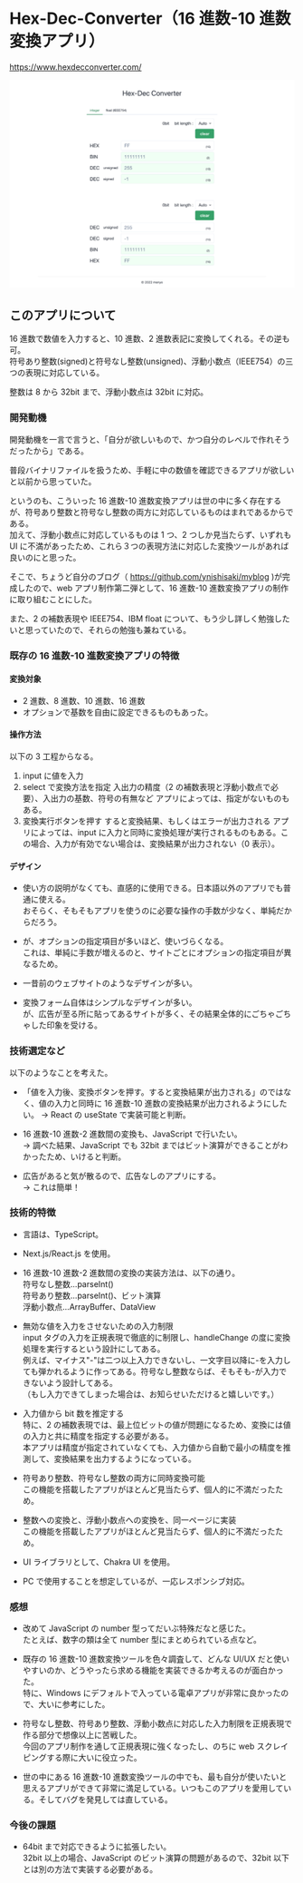 # Hex-Dec-Converter（16 進数-10 進数変換アプリ）

https://www.hexdecconverter.com/

![Hex-Dec-Converter](figures/preview.png)

## このアプリについて

16 進数で数値を入力すると、10 進数、2 進数表記に変換してくれる。その逆も可。  
符号あり整数(signed)と符号なし整数(unsigned)、浮動小数点（IEEE754）の三つの表現に対応している。

整数は 8 から 32bit まで、浮動小数点は 32bit に対応。

### 開発動機

開発動機を一言で言うと、「自分が欲しいもので、かつ自分のレベルで作れそうだったから」である。

普段バイナリファイルを扱うため、手軽に中の数値を確認できるアプリが欲しいと以前から思っていた。

というのも、こういった 16 進数-10 進数変換アプリは世の中に多く存在するが、符号あり整数と符号なし整数の両方に対応しているものはまれであるからである。  
加えて、浮動小数点に対応しているものは 1 つ、2 つしか見当たらず、いずれも UI に不満があったため、これら３つの表現方法に対応した変換ツールがあれば良いのにと思った。

そこで、ちょうど自分のブログ（ https://github.com/ynishisaki/myblog )が完成したので、web アプリ制作第二弾として、16 進数-10 進数変換アプリの制作に取り組むことにした。

また、2 の補数表現や IEEE754、IBM float について、もう少し詳しく勉強したいと思っていたので、それらの勉強も兼ねている。

### 既存の 16 進数-10 進数変換アプリの特徴

#### 変換対象

-   2 進数、8 進数、10 進数、16 進数
-   オプションで基数を自由に設定できるものもあった。

#### 操作方法

以下の 3 工程からなる。

1. input に値を入力
2. select で変換方法を指定
   入出力の精度（2 の補数表現と浮動小数点で必要）、入出力の基数、符号の有無など
   アプリによっては、指定がないものもある。
3. 変換実行ボタンを押す
   すると変換結果、もしくはエラーが出力される
   アプリによっては、input に入力と同時に変換処理が実行されるものもある。この場合、入力が有効でない場合は、変換結果が出力されない（0 表示）。

#### デザイン

-   使い方の説明がなくても、直感的に使用できる。日本語以外のアプリでも普通に使える。  
    おそらく、そもそもアプリを使うのに必要な操作の手数が少なく、単純だからだろう。

-   が、オプションの指定項目が多いほど、使いづらくなる。  
    これは、単純に手数が増えるのと、サイトごとにオプションの指定項目が異なるため。

-   一昔前のウェブサイトのようなデザインが多い。

-   変換フォーム自体はシンプルなデザインが多い。  
    が、広告が至る所に貼ってあるサイトが多く、その結果全体的にごちゃごちゃした印象を受ける。

### 技術選定など

以下のようなことを考えた。

-   「値を入力後、変換ボタンを押す。すると変換結果が出力される」のではなく、値の入力と同時に 16 進数-10 進数の変換結果が出力されるようにしたい。
    → React の useState で実装可能と判断。

-   16 進数-10 進数-2 進数間の変換も、JavaScript で行いたい。  
    → 調べた結果、JavaScript でも 32bit まではビット演算ができることがわかったため、いけると判断。

-   広告があると気が散るので、広告なしのアプリにする。  
    → これは簡単！

### 技術的特徴

-   言語は、TypeScript。

-   Next.js/React.js を使用。

-   16 進数-10 進数-2 進数間の変換の実装方法は、以下の通り。  
    符号なし整数...parseInt()  
    符号あり整数...parseInt()、ビット演算  
    浮動小数点...ArrayBuffer、DataView

-   無効な値を入力をさせないための入力制限  
    input タグの入力を正規表現で徹底的に制限し、handleChange の度に変換処理を実行するという設計にしてある。  
    例えば、マイナス"-"は二つ以上入力できないし、一文字目以降に-を入力しても弾かれるように作ってある。符号なし整数ならば、そもそも-が入力できないよう設計してある。  
    （もし入力できてしまった場合は、お知らせいただけると嬉しいです。）

-   入力値から bit 数を推定する  
    特に、2 の補数表現では、最上位ビットの値が問題になるため、変換には値の入力と共に精度を指定する必要がある。  
    本アプリは精度が指定されていなくても、入力値から自動で最小の精度を推測して、変換結果を出力するようになっている。

-   符号あり整数、符号なし整数の両方に同時変換可能  
    この機能を搭載したアプリがほとんど見当たらず、個人的に不満だったため。

-   整数への変換と、浮動小数点への変換を、同一ページに実装  
    この機能を搭載したアプリがほとんど見当たらず、個人的に不満だったため。

-   UI ライブラリとして、Chakra UI を使用。

-   PC で使用することを想定しているが、一応レスポンシブ対応。

### 感想

-   改めて JavaScript の number 型ってだいぶ特殊だなと感じた。  
    たとえば、数字の類は全て number 型にまとめられている点など。

-   既存の 16 進数-10 進数変換ツールを色々調査して、どんな UI/UX だと使いやすいのか、どうやったら求める機能を実装できるか考えるのが面白かった。  
    特に、Windows にデフォルトで入っている電卓アプリが非常に良かったので、大いに参考にした。

-   符号なし整数、符号あり整数、浮動小数点に対応した入力制限を正規表現で作る部分で想像以上に苦戦した。  
    今回のアプリ制作を通して正規表現に強くなったし、のちに web スクレイピングする際に大いに役立った。

-   世の中にある 16 進数-10 進数変換ツールの中でも、最も自分が使いたいと思えるアプリができて非常に満足している。いつもこのアプリを愛用している。そしてバグを発見しては直している。

### 今後の課題

-   64bit まで対応できるように拡張したい。  
    32bit 以上の場合、JavaScript のビット演算の問題があるので、32bit 以下とは別の方法で実装する必要がある。
